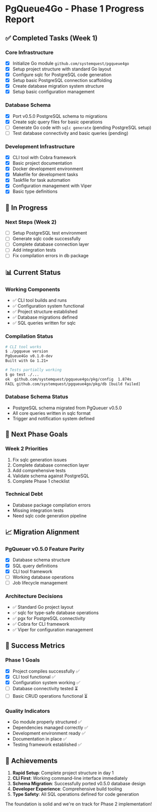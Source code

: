 # PgQueue4Go - Phase 1 Progress Report

## ✅ Completed Tasks (Week 1)

### Core Infrastructure
- [x] Initialize Go module `github.com/systemquest/pgqueue4go`
- [x] Setup project structure with standard Go layout
- [x] Configure sqlc for PostgreSQL code generation
- [x] Setup basic PostgreSQL connection scaffolding
- [x] Create database migration system structure
- [x] Setup basic configuration management

### Database Schema
- [x] Port v0.5.0 PostgreSQL schema to migrations
- [x] Create sqlc query files for basic operations
- [ ] Generate Go code with `sqlc generate` (pending PostgreSQL setup)
- [ ] Test database connectivity and basic queries (pending)

### Development Infrastructure  
- [x] CLI tool with Cobra framework
- [x] Basic project documentation
- [x] Docker development environment
- [x] Makefile for development tasks
- [x] Taskfile for task automation
- [x] Configuration management with Viper
- [x] Basic type definitions

## 🔄 In Progress

### Next Steps (Week 2)
- [ ] Setup PostgreSQL test environment
- [ ] Generate sqlc code successfully
- [ ] Complete database connection layer
- [ ] Add integration tests
- [ ] Fix compilation errors in db package

## 📊 Current Status

### Working Components
- ✅ CLI tool builds and runs
- ✅ Configuration system functional
- ✅ Project structure established
- ✅ Database migrations defined
- ✅ SQL queries written for sqlc

### Compilation Status
```bash
# CLI tool works
$ ./pgqueue version
PgQueue4Go v0.1.0-dev
Built with Go 1.21+

# Tests partially working
$ go test ./...
ok  github.com/systemquest/pgqueue4go/pkg/config  1.874s
FAIL github.com/systemquest/pgqueue4go/pkg/db [build failed]
```

### Database Schema Status
- PostgreSQL schema migrated from PgQueuer v0.5.0
- All core queries written in sqlc format
- Trigger and notification system defined

## 🎯 Next Phase Goals

### Week 2 Priorities
1. Fix sqlc generation issues
2. Complete database connection layer
3. Add comprehensive tests
4. Validate schema against PostgreSQL
5. Complete Phase 1 checklist

### Technical Debt
- Database package compilation errors
- Missing integration tests
- Need sqlc code generation pipeline

## 📈 Migration Alignment

### PgQueuer v0.5.0 Feature Parity
- [x] Database schema structure
- [x] SQL query definitions
- [x] CLI tool framework
- [ ] Working database operations
- [ ] Job lifecycle management

### Architecture Decisions
- ✅ Standard Go project layout
- ✅ sqlc for type-safe database operations
- ✅ pgx for PostgreSQL connectivity
- ✅ Cobra for CLI framework
- ✅ Viper for configuration management

## 🚀 Success Metrics

### Phase 1 Goals
- [x] Project compiles successfully ✅
- [x] CLI tool functional ✅  
- [x] Configuration system working ✅
- [ ] Database connectivity tested ⏳
- [ ] Basic CRUD operations functional ⏳

### Quality Indicators
- Go module properly structured ✅
- Dependencies managed correctly ✅
- Development environment ready ✅
- Documentation in place ✅
- Testing framework established ✅

## 🎉 Achievements

1. **Rapid Setup**: Complete project structure in day 1
2. **CLI First**: Working command-line interface immediately
3. **Schema Migration**: Successfully ported v0.5.0 database design
4. **Developer Experience**: Comprehensive build tooling
5. **Type Safety**: All SQL operations defined for code generation

The foundation is solid and we're on track for Phase 2 implementation!